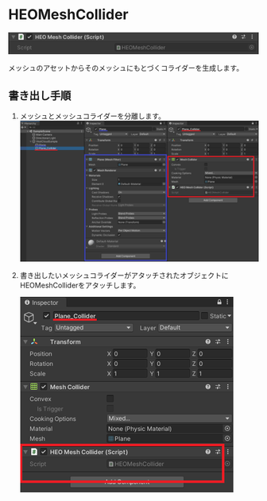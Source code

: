 # HEOMeshCollider
![MeshCollider](img/HEOMeshCollider.png)

メッシュのアセットからそのメッシュにもとづくコライダーを生成します。

## 書き出し手順
1. メッシュとメッシュコライダーを分離します。
    ![meshcollider_separate](img/meshcollider_separate.png)
   
2. 書き出したいメッシュコライダーがアタッチされたオブジェクトにHEOMeshColliderをアタッチします。

    ![attach_heomeshcollider](img/attach_heomeshcollider.png)